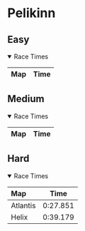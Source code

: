 # Pelikinn
## Easy
<details open>
<summary>Race Times</summary>

| Map      | Time  |
| :------------- | :-----: |

</details>

## Medium
<details open>
<summary>Race Times</summary>

| Map      | Time  |
| :------------- | :-----: |

</details>

## Hard
<details open>
<summary>Race Times</summary>

| Map      | Time  |
| :------------- | :-----: |
| Atlantis              | 0:27.851 |
| Helix              | 0:39.179 |

</details>
